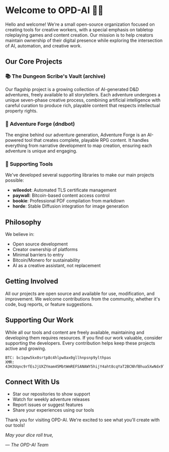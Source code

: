 # Welcome to OPD-AI 🎲✨

Hello and welcome! We're a small open-source organization focused on creating tools for creative workers, with a special emphasis on tabletop roleplaying games and content creation. Our mission is to help creators maintain ownership of their digital presence while exploring the intersection of AI, automation, and creative work.

## Our Core Projects

### 📚 The Dungeon Scribe's Vault (archive)
Our flagship project is a growing collection of AI-generated D&D adventures, freely available to all storytellers. Each adventure undergoes a unique seven-phase creative process, combining artificial intelligence with careful curation to produce rich, playable content that respects intellectual property rights.

### 🎨 Adventure Forge (dndbot)
The engine behind our adventure generation, Adventure Forge is an AI-powered tool that creates complete, playable RPG content. It handles everything from narrative development to map creation, ensuring each adventure is unique and engaging.

### 🔧 Supporting Tools
We've developed several supporting libraries to make our main projects possible:

- **wileedot**: Automated TLS certificate management
- **paywall**: Bitcoin-based content access control
- **bookie**: Professional PDF compilation from markdown
- **horde**: Stable Diffusion integration for image generation

## Philosophy

We believe in:
- Open source development
- Creator ownership of platforms
- Minimal barriers to entry
- Bitcoin/Monero for sustainability
- AI as a creative assistant, not replacement

## Getting Involved

All our projects are open source and available for use, modification, and improvement. We welcome contributions from the community, whether it's code, bug reports, or feature suggestions.

## Supporting Our Work

While all our tools and content are freely available, maintaining and developing them requires resources. If you find our work valuable, consider supporting the developers. Every contribution helps keep these projects active and growing.

```
BTC: bc1qew5kx0srtp8c4hlpw8ax0gllhnpsnp9ylthpas
XMR: 43H3Uqnc9rfEsJjUXZYmam45MbtWmREFSANAWY5hijY4aht8cqYaT2BCNhfBhua5XwNdx9Tb6BEdt4tjUHJDwNW5H7mTiwe
```

## Connect With Us

- Star our repositories to show support
- Watch for weekly adventure releases
- Report issues or suggest features
- Share your experiences using our tools

Thank you for visiting OPD-AI. We're excited to see what you'll create with our tools!

*May your dice roll true,*

*— The OPD-AI Team*
